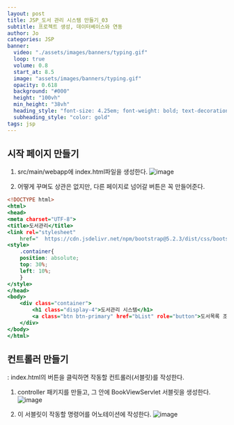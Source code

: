 ```yaml
---
layout: post
title: JSP_도서 관리 시스템 만들기_03
subtitle: 프로젝트 생성, 데이터베이스와 연동
author: Jo 
categories: JSP
banner:
  video: "./assets/images/banners/typing.gif"
  loop: true
  volume: 0.8
  start_at: 8.5
  image: "assets/images/banners/typing.gif"
  opacity: 0.618
  background: "#000"
  height: "100vh"
  min_height: "38vh"
  heading_style: "font-size: 4.25em; font-weight: bold; text-decoration: underline"
  subheading_style: "color: gold"
tags: jsp
---
```



## 시작 페이지 만들기
1. src/main/webapp에 index.html파일을 생성한다.
![image](https://github.com/CheeseYoung/Cheeseyoung.github.io/assets/132384527/463d51a4-321e-4856-ac75-0846974f12ea)

2. 어떻게 꾸며도 상관은 없지만, 다른 페이지로 넘어갈 버튼은 꼭 만들어준다.
```index.html
<!DOCTYPE html>
<html>
<head>
<meta charset="UTF-8">
<title>도서관리</title>
<link rel="stylesheet"
	href=" 	https://cdn.jsdelivr.net/npm/bootstrap@5.2.3/dist/css/bootstrap.min.css">
<style>
	.container{
	position: absolute;
	top: 30%;
	left: 10%;
	}
</style>
</head>
<body>
	<div class="container">
		<h1 class="display-4">도서관리 시스템</h1>
		<a class="btn btn-primary" href="bList" role="button">도서목록 조회 시작</a>
	</div>
</body>
</html>
```

## 컨트롤러 만들기
: index.html의 버튼을 클릭하면 작동할 컨트롤러(서블릿)를 작성한다.
1. controller 패키지를 만들고, 그 안에 BookViewServlet 서블릿을 생성한다.
![image](https://github.com/CheeseYoung/Cheeseyoung.github.io/assets/132384527/649e6e0e-87a1-43a4-ae3c-8e31ed8c5cac)

2. 이 서블릿이 작동할 명령어를 어노테이션에 작성한다.
![image](https://github.com/CheeseYoung/Cheeseyoung.github.io/assets/132384527/4b7b6dda-eae2-428b-8703-2ad319e12643)














